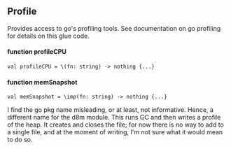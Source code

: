 ## Profile

Provides access to go's profiling tools. See documentation on go profiling for details on this glue code.

#### function profileCPU

    val profileCPU = \(fn: string) -> nothing {...}

#### function memSnapshot

    val memSnapshot = \imp(fn: string) -> nothing {...}
I find the go pkg name misleading, or at least, not informative. Hence, a different name for the d8m module. This runs GC and then writes a profile of the heap. It creates and closes the file; for now there is no way to add to a single file, and at the moment of writing, I'm not sure what it would mean to do so.